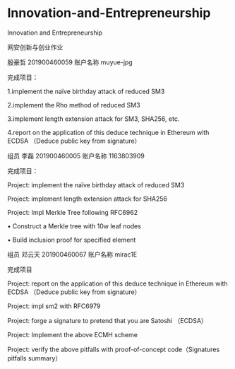 # Innovation-and-Entrepreneurship
Innovation and Entrepreneurship

网安创新与创业作业 

殷豪哲 201900460059 账户名称 muyue-jpg

完成项目：

1.implement the naïve birthday attack of reduced SM3

2.implement the Rho method of reduced SM3

3.implement length extension attack for SM3, SHA256, etc.

4.report on the application of this deduce technique in Ethereum with ECDSA （Deduce public key from signature）



组员 李磊 201900460005 账户名称 1163803909

完成项目：

Project: implement the naïve birthday attack of reduced SM3

Project: implement length extension attack for SHA256

Project: Impl Merkle Tree following RFC6962

• Construct a Merkle tree with 10w leaf nodes

• Build inclusion proof for specified element




组员 邓云天 201900460067 账户名称 mirac1E

完成项目

Project: report on the application of this deduce technique in Ethereum with ECDSA （Deduce public key from signature）

Project: impl sm2 with RFC6979

Project: forge a signature to pretend that you are Satoshi （ECDSA）

Project: Implement the above ECMH scheme

Project: verify the above pitfalls with proof-of-concept code（Signatures pitfalls summary）

